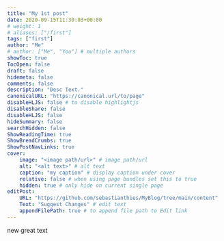 ```yaml
---
title: "My 1st post"
date: 2020-09-15T11:30:03+00:00
# weight: 1
# aliases: ["/first"]
tags: ["first"]
author: "Me"
# author: ["Me", "You"] # multiple authors
showToc: true
TocOpen: false
draft: false
hidemeta: false
comments: false
description: "Desc Text."
canonicalURL: "https://canonical.url/to/page"
disableHLJS: false # to disable highlightjs
disableShare: false
disableHLJS: false
hideSummary: false
searchHidden: false
ShowReadingTime: true
ShowBreadCrumbs: true
ShowPostNavLinks: true
cover:
    image: "<image path/url>" # image path/url
    alt: "<alt text>" # alt text
    caption: "my caption" # display caption under cover
    relative: false # when using page bundles set this to true
    hidden: true # only hide on current single page
editPost:
    URL: "https://github.com/sebastianthies/MyBlog/tree/main/content"
    Text: "Suggest Changes" # edit text
    appendFilePath: true # to append file path to Edit link
---
```


new great text
